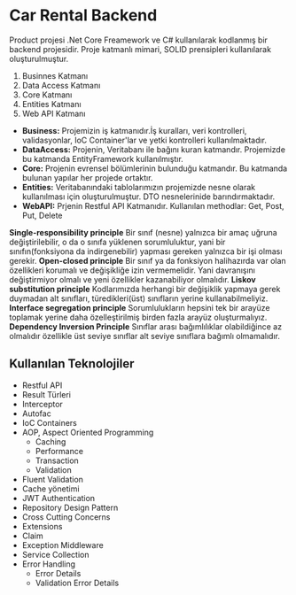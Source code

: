# Car Rental Backend

Product projesi .Net Core Freamework ve C# kullanılarak kodlanmış bir backend projesidir. Proje katmanlı mimari, SOLID prensipleri kullanılarak oluşturulmuştur.

1. Businnes Katmanı
2. Data Access Katmanı
3. Core Katmanı
4. Entities Katmanı
5. Web API Katmanı

- **Business:** Projemizin iş katmanıdır.İş kuralları, veri kontrolleri, validasyonlar, IoC Container'lar ve yetki kontrolleri kullanılmaktadır.
- **DataAccess:** Projenin, Veritabanı ile bağını kuran katmandır. Projemizde bu katmanda EntityFramework kullanılmıştır.
- **Core:** Projenin evrensel bölümlerinin bulunduğu katmandır. Bu katmanda bulunan yapılar her projede ortaktır.
- **Entities:** Veritabanındaki tablolarımızın projemizde nesne olarak kullanılması için oluşturulmuştur. DTO nesnelerinide barındırmaktadır.
- **WebAPI:** Prjenin Restful API Katmanıdır. Kullanılan methodlar: Get, Post, Put, Delete

**Single-responsibility principle**
Bir sınıf (nesne) yalnızca bir amaç uğruna değiştirilebilir, o da o sınıfa yüklenen sorumluluktur, yani bir sınıfın(fonksiyona da indirgenebilir) yapması gereken yalnızca bir işi olması gerekir.
**Open-closed principle**
Bir sınıf ya da fonksiyon halihazırda var olan özellikleri korumalı ve değişikliğe izin vermemelidir. Yani davranışını değiştirmiyor olmalı ve yeni özellikler kazanabiliyor olmalıdır.
**Liskov substitution principle**
Kodlarımızda herhangi bir değişiklik yapmaya gerek duymadan alt sınıfları, türedikleri(üst) sınıfların yerine kullanabilmeliyiz.
**Interface segregation principle**
 Sorumlulukların hepsini tek bir arayüze toplamak yerine daha özelleştirilmiş birden fazla arayüz oluşturmalıyız.
**Dependency Inversion Principle**
 Sınıflar arası bağımlılıklar olabildiğince az olmalıdır özellikle üst seviye sınıflar alt seviye sınıflara bağımlı olmamalıdır.

## Kullanılan Teknolojiler
- Restful API
- Result Türleri
- Interceptor
- Autofac
 - IoC Containers
 - AOP, Aspect Oriented Programming
   - Caching
   - Performance
   - Transaction
   - Validation
- Fluent Validation
- Cache yönetimi
- JWT Authentication
- Repository Design Pattern
- Cross Cutting Concerns
- Extensions
 - Claim
 - Exception Middleware
 - Service Collection
 - Error Handling
   - Error Details
   - Validation Error Details
